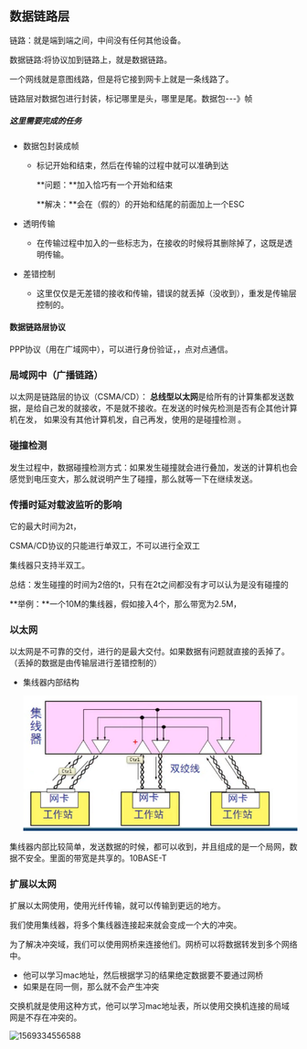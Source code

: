 ## 数据链路层

链路：就是端到端之间，中间没有任何其他设备。

数据链路:将协议加到链路上，就是数据链路。

一个网线就是意图线路，但是将它接到网卡上就是一条线路了。

链路层对数据包进行封装，标记哪里是头，哪里是尾。数据包---》帧

##### 这里需要完成的任务

- 数据包封装成帧

  - 标记开始和结束，然后在传输的过程中就可以准确到达

    **问题：**加入恰巧有一个开始和结束

    **解决：**会在（假的）的开始和结尾的前面加上一个ESC

- 透明传输

  - 在传输过程中加入的一些标志为，在接收的时候将其删除掉了，这既是透明传输。

- 差错控制

  - 这里仅仅是无差错的接收和传输，错误的就丢掉（没收到），重发是传输层控制的。

#### 数据链路层协议

PPP协议（用在广域网中），可以进行身份验证，，点对点通信。

### 局域网中（广播链路）

以太网是链路层的协议（CSMA/CD）：
**总线型以太网**是给所有的计算集都发送数据，是给自己发的就接收，不是就不接收。在发送的时候先检测是否有企其他计算机在发， 如果没有其他计算机发，自己再发，使用的是碰撞检测 。 

### 碰撞检测

发生过程中，数据碰撞检测方式：如果发生碰撞就会进行叠加，发送的计算机也会感觉到电压变大，那么就说明产生了碰撞，那么就等一下在继续发送。



### 传播时延对载波监听的影响

 它的最大时间为2t，

CSMA/CD协议的只能进行单双工，不可以进行全双工

集线器只支持半双工。

总结：发生碰撞的时间为2倍的t，只有在2t之间都没有才可以认为是没有碰撞的 



**举例：**一个10M的集线器，假如接入4个，那么带宽为2.5M，





### 以太网

以太网是不可靠的交付，进行的是最大交付。如果数据有问题就直接的丢掉了。（丢掉的数据是由传输层进行差错控制的）

- 集线器内部结构

  ![1569248218089](photo\1569248218089.png)

集线器内部比较简单，发送数据的时候，都可以收到，并且组成的是一个局网，数据不安全。里面的带宽是共享的。10BASE-T

### 扩展以太网

扩展以太网使用，使用光纤传输，就可以传输到更远的地方。

我们使用集线器，将多个集线器连接起来就会变成一个大的冲突。

为了解决冲突域，我们可以使用网桥来连接他们。网桥可以将数据转发到多个网络中。

- 他可以学习mac地址，然后根据学习的结果绝定数据要不要通过网桥
- 如果是在同一侧，那么就不会产生冲突

交换机就是使用这种方式，他可以学习mac地址表，所以使用交换机连接的局域网是不存在冲突的。

![1569334556588](E:\蒋瑜\qiuzhao\笔记\计算机网络\photo\1569334556588.png)